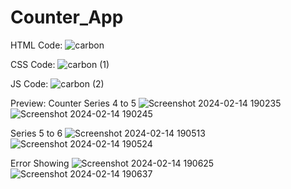 # Counter_App

HTML Code: 
![carbon](https://github.com/iqbal1631/Counter_App/assets/160025744/8815beb6-70cf-4338-aff1-815500e8e330)

CSS Code:
![carbon (1)](https://github.com/iqbal1631/Counter_App/assets/160025744/2c50bf18-ec86-47b3-9616-f3bafc790f0e)

JS Code:
![carbon (2)](https://github.com/iqbal1631/Counter_App/assets/160025744/3bc5a88f-5c93-4e4e-86ea-4bda1e524e26)

Preview:
Counter Series 4 to 5
![Screenshot 2024-02-14 190235](https://github.com/iqbal1631/Counter_App/assets/160025744/35e1af09-f94a-4c05-99ed-c99d7580e22d)
![Screenshot 2024-02-14 190245](https://github.com/iqbal1631/Counter_App/assets/160025744/20d08268-73bb-4a52-8142-7ea41a1028b3)

Series 5 to 6
![Screenshot 2024-02-14 190513](https://github.com/iqbal1631/Counter_App/assets/160025744/877eb20e-b9e7-490f-9184-367220631f45)
![Screenshot 2024-02-14 190524](https://github.com/iqbal1631/Counter_App/assets/160025744/95dddf67-d1c9-4589-bfb3-9bb2c9199919)

Error Showing
![Screenshot 2024-02-14 190625](https://github.com/iqbal1631/Counter_App/assets/160025744/21ea74ef-aee8-4e6e-a200-e7cb74b9fd94)
![Screenshot 2024-02-14 190637](https://github.com/iqbal1631/Counter_App/assets/160025744/190ba193-1117-4330-88b7-f9970ed6e686)
